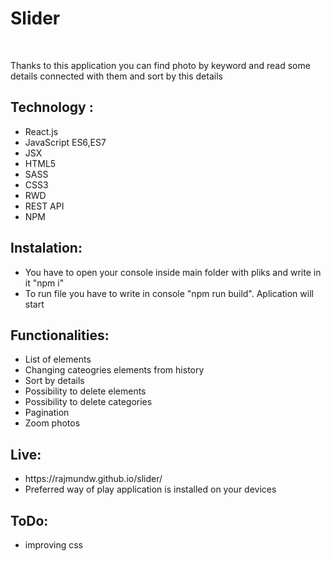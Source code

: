 <h1>Slider</h1> </br>
<p>Thanks to this application you can find photo by keyword and read some details connected with them and sort by this details</p>
<h2>Technology :</h2>
<ul>
		<li>React.js</li>
    <li>JavaScript ES6,ES7</li>
    <li>JSX</li>
		<li>HTML5</li>
    <li>SASS</li>
		<li>CSS3</li>
    <li>RWD</li>
    <li>REST API</li>
		<li>NPM</li>
</ul>

<h2>Instalation:</h2>
<ul>
	<li>You have to open your console inside main folder with pliks and write in it "npm i"
		</li>
	<li>To run file you have to write in console "npm run build". Aplication will start</li>
</ul>

<h2>Functionalities:</h2>
<ul>
	<li>List of elements</li>
 	<li>Changing cateogries elements from history</li>
	<li>Sort by details</li>
 	<li>Possibility to delete elements</li>
	<li>Possibility to delete categories</li>
 	<li>Pagination</li>
  <li>Zoom photos</li>
</ul>

<h2>Live:</h2>
<ul>
	<li>https://rajmundw.github.io/slider/</li>
	<li>Preferred way of play application is installed on your devices</li>
</ul>

<h2>ToDo:</h2>
<ul>
	<li>improving css</li>
</ul>
